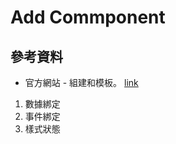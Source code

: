 # Add Commponent

## 參考資料

- 官方網站 - 組建和模板。 [link](https://angular.cn/guide/displaying-data)

1. 數據綁定
2. 事件綁定
3. 樣式狀態
